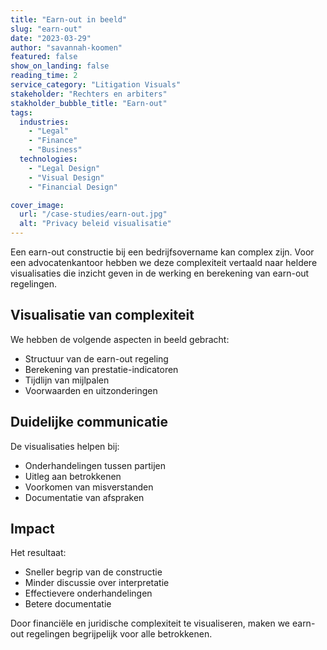 ```yaml
---
title: "Earn-out in beeld"
slug: "earn-out"
date: "2023-03-29"
author: "savannah-koomen"
featured: false
show_on_landing: false
reading_time: 2
service_category: "Litigation Visuals"
stakeholder: "Rechters en arbiters"
stakholder_bubble_title: "Earn-out"
tags:
  industries:
    - "Legal"
    - "Finance"
    - "Business"
  technologies:
    - "Legal Design"
    - "Visual Design"
    - "Financial Design"

cover_image:
  url: "/case-studies/earn-out.jpg"
  alt: "Privacy beleid visualisatie"
---
```


Een earn-out constructie bij een bedrijfsovername kan complex zijn. Voor een advocatenkantoor hebben we deze complexiteit vertaald naar heldere visualisaties die inzicht geven in de werking en berekening van earn-out regelingen.

## Visualisatie van complexiteit

We hebben de volgende aspecten in beeld gebracht:

- Structuur van de earn-out regeling
- Berekening van prestatie-indicatoren
- Tijdlijn van mijlpalen
- Voorwaarden en uitzonderingen

## Duidelijke communicatie

De visualisaties helpen bij:

- Onderhandelingen tussen partijen
- Uitleg aan betrokkenen
- Voorkomen van misverstanden
- Documentatie van afspraken

## Impact

Het resultaat:

- Sneller begrip van de constructie
- Minder discussie over interpretatie
- Effectievere onderhandelingen
- Betere documentatie

Door financiële en juridische complexiteit te visualiseren, maken we earn-out regelingen begrijpelijk voor alle betrokkenen.
